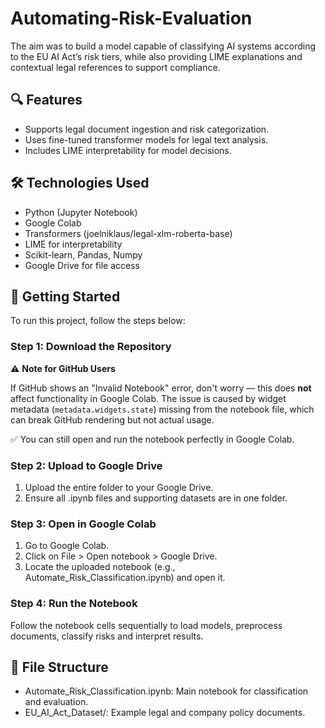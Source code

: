 # Automating-Risk-Evaluation
The aim was to build a model capable of classifying AI systems according to the EU AI Act’s risk tiers, while also providing LIME explanations and contextual legal references to support compliance.

## 🔍 Features

- Supports legal document ingestion and risk categorization.
- Uses fine-tuned transformer models for legal text analysis.
- Includes LIME interpretability for model decisions.

## 🛠 Technologies Used

- Python (Jupyter Notebook)
- Google Colab
- Transformers (joelniklaus/legal-xlm-roberta-base)
- LIME for interpretability
- Scikit-learn, Pandas, Numpy
- Google Drive for file access

## 🚀 Getting Started

To run this project, follow the steps below:

### Step 1: Download the Repository

⚠️ **Note for GitHub Users**

If GitHub shows an "Invalid Notebook" error, don't worry — this does **not** affect functionality in Google Colab. The issue is caused by widget metadata (`metadata.widgets.state`) missing from the notebook file, which can break GitHub rendering but not actual usage.

✅ You can still open and run the notebook perfectly in Google Colab.

### Step 2: Upload to Google Drive

1. Upload the entire folder to your Google Drive.
2. Ensure all .ipynb files and supporting datasets are in one folder.

### Step 3: Open in Google Colab

1. Go to Google Colab.
2. Click on File > Open notebook > Google Drive.
3. Locate the uploaded notebook (e.g., Automate_Risk_Classification.ipynb) and open it.

### Step 4: Run the Notebook

Follow the notebook cells sequentially to load models, preprocess documents, classify risks and interpret results.

## 📁 File Structure

 - Automate_Risk_Classification.ipynb: Main notebook for classification and evaluation.
 - EU_AI_Act_Dataset/: Example legal and company policy documents.
